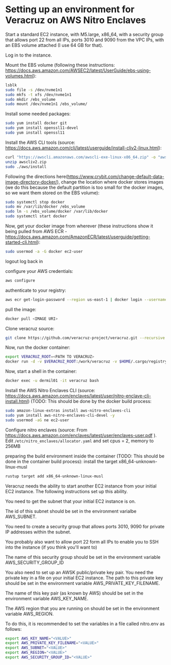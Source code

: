 # Setting up an environment for Veracruz on AWS Nitro Enclaves

Start a standard EC2 instance, with M5.large, x86_64, with a security group that allows port 22 from all IPs, ports 3010 and 9090 from the VPC IPs, with an EBS volume attached (I use 64 GB for that).

Log in to the instance.

Mount the EBS volume (following these instructions: https://docs.aws.amazon.com/AWSEC2/latest/UserGuide/ebs-using-volumes.html):
```bash
lsblk
sudo file -s /dev/nvme1n1
sudo mkfs -t xfs /dev/nvme1n1
sudo mkdir /ebs_volume
sudo mount /dev/nvme1n1 /ebs_volume/
```

Install some needed packages:
```bash
sudo yum install docker git
sudo yum install openssl11-devel
sudo yum install openssl11
```

Install the AWS CLI tools (source: https://docs.aws.amazon.com/cli/latest/userguide/install-cliv2-linux.html):
```bash
curl "https://awscli.amazonaws.com/awscli-exe-linux-x86_64.zip" -o "awscliv2.zip"
unzip awscliv2.zip
sudo ./aws/install
```

Following the directions here(https://www.crybit.com/change-default-data-image-directory-docker/), change the location where docker stores images (we do this because the default partition
is too small for the docker images, so we want them stored on the EBS volume):
```bash
sudo systemctl stop docker
sudo mv /var/lib/docker /ebs_volume
sudo ln -s /ebs_volume/docker /var/lib/docker
sudo systemctl start docker
```


Now, get your docker image from wherever (these instructions show it being pulled from AWS ECR - https://docs.aws.amazon.com/AmazonECR/latest/userguide/getting-started-cli.html):
```bash
sudo usermod -a -G docker ec2-user
```
logout
log back in


configure your AWS credentials:
```bash
aws configure
```

authenticate to your registry:
```bash
aws ecr get-login-password --region us-east-1 | docker login --username AWS --password-stdin 768728991925.dkr.ecr.us-east-1.amazonaws.com
```
pull the image:
```bash
docker pull <IMAGE URI>
```


Clone veracruz source:
```bash
git clone https://github.com/veracruz-project/veracruz.git --recursive
```
Now, run the docker container:
```bash
export VERACRUZ_ROOT=<PATH TO VERACRUZ>
docker run -d -v $VERACRUZ_ROOT:/work/veracruz -v $HOME/.cargo/registry:/home/<USERNAME>/.cargo/registry --name veracruz <IMAGE NAME>
```

Now, start a shell in the container:
```bash
docker exec -u dermil01 -it veracruz bash
```

Install the AWS Nitro Enclaves CLI (source: https://docs.aws.amazon.com/enclaves/latest/user/nitro-enclave-cli-install.html) (TODO: This should be done by the docker build process:
```bash
sudo amazon-linux-extras install aws-nitro-enclaves-cli
sudo yum install aws-nitro-enclaves-cli-devel -y
sudo usermod -aG ne ec2-user
```

Configure nitro enclaves (source: From <https://docs.aws.amazon.com/enclaves/latest/user/enclaves-user.pdf> ).
Edit `/etc/nitro_enclaves/allocator.yaml` and set cpus = 2, memory to 256MB

preparing the build environment inside the container (TODO: This should be done in the container build process):
install the target x86_64-unknown-linux-musl
```bash
rustup target add x86_64-unknown-linux-musl
```

Veracruz needs the ability to start another EC2 instance from your initial EC2 instance. The following instructions set up this ability.

You need to get the subnet that your initial EC2 instance is on.

The id of this subnet should be set in the environment varialbe AWS_SUBNET.

You need to create a security group that allows ports 3010, 9090 for private IP addresses within the subnet.

You probably also want to allow port 22 form all IPs to enable you to SSH into the instance (if you think you'll want to)

The name of this security group should be set in the environment variable AWS_SECURITY_GROUP_ID

You also need to set up an AWSK public/private key pair. You need the private key in a file on your initial EC2 instance. The path to this private key should be set in the environment variable AWS_PRIVATE_KEY_FILENAME.

The name of this key pair (as known by AWS) should be set in the environment variable AWS_KEY_NAME.

The AWS region that you are running on should be set in the environment variable AWS_REGION.

To do this, it is recommended to set the variables in a file called nitro.env as follows:
```bash
export AWS_KEY_NAME="<VALUE>"
export AWS_PRIVATE_KEY_FILENAME="<VALUE>"
export AWS_SUBNET="<VALUE>"
export AWS_REGION="<VALUE>"
export AWS_SECURITY_GROUP_ID="<VALUE>"
```
